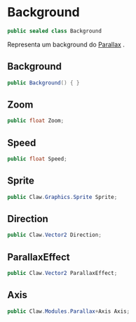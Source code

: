 # Background
```csharp
public sealed class Background
```
Representa um background do [Parallax](/api/Claw/Modules/Parallax.md#Parallax) .<br />
## Background
```csharp
public Background() { }
```
## Zoom
```csharp
public float Zoom;
```
## Speed
```csharp
public float Speed;
```
## Sprite
```csharp
public Claw.Graphics.Sprite Sprite;
```
## Direction
```csharp
public Claw.Vector2 Direction;
```
## ParallaxEffect
```csharp
public Claw.Vector2 ParallaxEffect;
```
## Axis
```csharp
public Claw.Modules.Parallax+Axis Axis;
```
